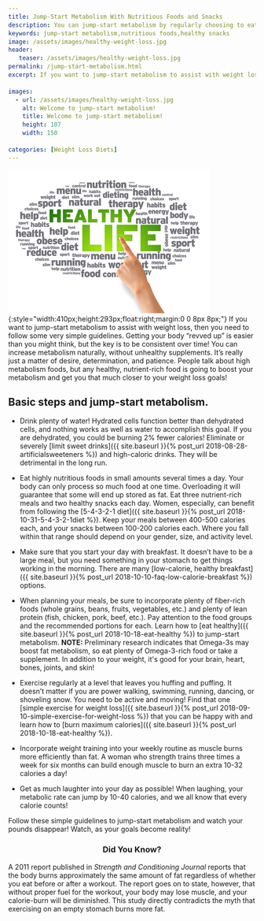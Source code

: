 ```yaml
---
title: Jump-Start Metabolism With Nutritious Foods and Snacks
description: You can jump-start metabolism by regularly choosing to eat healthy snacks and highly nutritious foods, which are easier for your body to process.
keywords: jump-start metabolism,nutritious foods,healthy snacks
image: /assets/images/healthy-weight-loss.jpg
header:
   teaser: /assets/images/healthy-weight-loss.jpg
permalink: /jump-start-metabolism.html
excerpt: If you want to jump-start metabolism to assist with weight loss, then you need to follow some very simple guidelines. 

images:
  - url: /assets/images/healthy-weight-loss.jpg
    alt: Welcome to jump-start metabolism!
    title: Welcome to jump-start metabolism!
    height: 107
    width: 150

categories: [Weight Loss Diets]
---
```


![Welcome to jump-start metabolism!](/assets/images/healthy-weight-loss.jpg){:style="width:410px;height:293px;float:right;margin:0 0 8px 8px;"}
If you want to jump-start metabolism to assist with weight loss, then you need to follow some very simple guidelines. Getting your body “revved up” is easier than you might think, but the key is to be consistent over time! You can increase metabolism naturally, without unhealthy supplements. It’s really just a matter of desire, determination, and patience. People talk about high metabolism foods, but any healthy, nutrient-rich food is going to boost your metabolism and get you that much closer to your weight loss goals!

## Basic steps and jump-start metabolism.

* Drink plenty of water! Hydrated cells function better than dehydrated cells, and nothing works as well as water to accomplish this goal. If you are dehydrated, you could be burning 2% fewer calories! Eliminate or severely [limit sweet drinks]({{ site.baseurl }}{% post_url 2018-08-28-artificialsweeteners %}) and high-caloric drinks. They will be detrimental in the long run.

* Eat highly nutritious foods in small amounts several times a day. Your body can only process so much food at one time. Overloading it will guarantee that some will end up stored as fat. Eat three nutrient-rich meals and two healthy snacks each day. Women, especially, can benefit from following the [5-4-3-2-1 diet]({{ site.baseurl }}{% post_url 2018-10-31-5-4-3-2-1diet %}). Keep your meals between 400-500 calories each, and your snacks between 100-200 calories each. Where you fall within that range should depend on your gender, size, and activity level.

* Make sure that you start your day with breakfast. It doesn’t have to be a large meal, but you need something in your stomach to get things working in the morning. There are many [low-calorie, healthy breakfast]({{ site.baseurl }}{% post_url 2018-10-10-faq-low-calorie-breakfast %}) options. 

* When planning your meals, be sure to incorporate plenty of fiber-rich foods (whole grains, beans, fruits, vegetables, etc.) and plenty of lean protein (fish, chicken, pork, beef, etc.). Pay attention to the food groups and the recommended portions for each.  Learn how to [eat healthy]({{ site.baseurl }}{% post_url 2018-10-18-eat-healthy %}) to jump-start metabolism.
__NOTE:__ Preliminary research indicates that Omega-3s may boost fat metabolism, so eat plenty of Omega-3-rich food or take a supplement. In addition to your weight, it's good for your brain, heart, bones, joints, and skin!

* Exercise regularly at a level that leaves you huffing and puffing. It doesn’t matter if you are power walking, swimming, running, dancing, or shoveling snow. You need to be active and moving! Find that one [simple exercise for weight loss]({{ site.baseurl }}{% post_url 2018-09-10-simple-exercise-for-weight-loss %}) that you can be happy with and learn how to [burn maximum calories]({{ site.baseurl }}{% post_url 2018-10-18-eat-healthy %}).

* Incorporate weight training into your weekly routine as muscle burns more efficiently than fat. A woman who strength trains three times a week for six months can build enough muscle to burn an extra 10-32 calories a day!

* Get as much laughter into your day as possible! When laughing, your metabolic rate can jump by 10-40 calories, and we all know that every calorie counts!

Follow these simple guidelines to jump-start metabolism and watch your pounds disappear!  Watch, as your goals become reality!

<div class="CalloutBox" style="box-sizing: border-box"><h3 style="text-align: center;">Did You Know?</h3>
<p>A 2011 report published in <em>Strength and Conditioning Journal</em> reports that the body burns approximately the same amount of fat regardless of whether you eat before or after a workout. The report goes on to state, however, that without proper fuel for the workout, your body may lose muscle, and your calorie-burn will be diminished. This study directly contradicts the myth that exercising on an empty stomach burns more fat.<br></p>
</div>